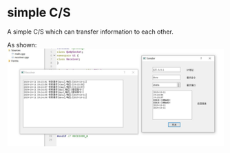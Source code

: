 # simple C/S
A simple C/S which can transfer information to each other.

As shown:
![C/S](https://github.com/Ivoripuion/CNT_STUDY/blob/master/simple_UDP_C%26S/image/show.JPG)